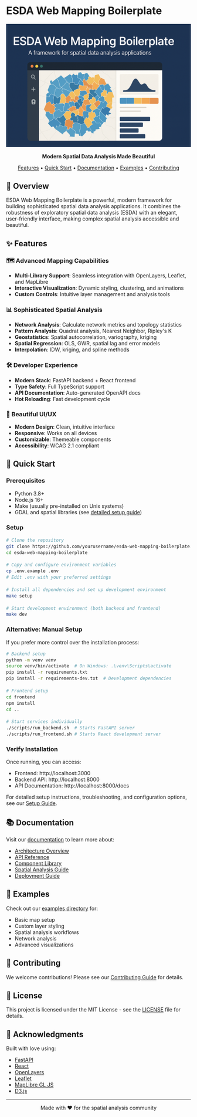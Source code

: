 # ESDA Web Mapping Boilerplate

<p align="center">
  <img src="docs/assets/logo.png" alt="ESDA Web Mapping Logo" width="960"/>
</p>

<p align="center">
  <strong>Modern Spatial Data Analysis Made Beautiful</strong>
</p>

<p align="center">
  <a href="#features">Features</a> •
  <a href="#quick-start">Quick Start</a> •
  <a href="#documentation">Documentation</a> •
  <a href="#examples">Examples</a> •
  <a href="#contributing">Contributing</a>
</p>

## 🌟 Overview

ESDA Web Mapping Boilerplate is a powerful, modern framework for building sophisticated spatial data analysis applications. It combines the robustness of exploratory spatial data analysis (ESDA) with an elegant, user-friendly interface, making complex spatial analysis accessible and beautiful.

## ✨ Features

### 🗺️ Advanced Mapping Capabilities
- **Multi-Library Support**: Seamless integration with OpenLayers, Leaflet, and MapLibre
- **Interactive Visualization**: Dynamic styling, clustering, and animations
- **Custom Controls**: Intuitive layer management and analysis tools

### 📊 Sophisticated Spatial Analysis
- **Network Analysis**: Calculate network metrics and topology statistics
- **Pattern Analysis**: Quadrat analysis, Nearest Neighbor, Ripley's K
- **Geostatistics**: Spatial autocorrelation, variography, kriging
- **Spatial Regression**: OLS, GWR, spatial lag and error models
- **Interpolation**: IDW, kriging, and spline methods

### 🛠️ Developer Experience
- **Modern Stack**: FastAPI backend + React frontend
- **Type Safety**: Full TypeScript support
- **API Documentation**: Auto-generated OpenAPI docs
- **Hot Reloading**: Fast development cycle

### 🎨 Beautiful UI/UX
- **Modern Design**: Clean, intuitive interface
- **Responsive**: Works on all devices
- **Customizable**: Themeable components
- **Accessibility**: WCAG 2.1 compliant

## 🚀 Quick Start

### Prerequisites
- Python 3.8+
- Node.js 16+
- Make (usually pre-installed on Unix systems)
- GDAL and spatial libraries (see [detailed setup guide](docs/setup_guide.md))

### Setup

```bash
# Clone the repository
git clone https://github.com/yourusername/esda-web-mapping-boilerplate.git
cd esda-web-mapping-boilerplate

# Copy and configure environment variables
cp .env.example .env
# Edit .env with your preferred settings

# Install all dependencies and set up development environment
make setup

# Start development environment (both backend and frontend)
make dev
```

### Alternative: Manual Setup

If you prefer more control over the installation process:

```bash
# Backend setup
python -m venv venv
source venv/bin/activate  # On Windows: .\venv\Scripts\activate
pip install -r requirements.txt
pip install -r requirements-dev.txt  # Development dependencies

# Frontend setup
cd frontend
npm install
cd ..

# Start services individually
./scripts/run_backend.sh  # Starts FastAPI server
./scripts/run_frontend.sh # Starts React development server
```

### Verify Installation

Once running, you can access:
- Frontend: http://localhost:3000
- Backend API: http://localhost:8000
- API Documentation: http://localhost:8000/docs

For detailed setup instructions, troubleshooting, and configuration options, see our [Setup Guide](docs/setup_guide.md).

## 📚 Documentation

Visit our [documentation](docs/README.md) to learn more about:
- [Architecture Overview](docs/architecture.md)
- [API Reference](docs/api-reference.md)
- [Component Library](docs/components.md)
- [Spatial Analysis Guide](docs/spatial-analysis.md)
- [Deployment Guide](docs/deployment.md)

## 🎯 Examples

Check out our [examples directory](examples/) for:
- Basic map setup
- Custom layer styling
- Spatial analysis workflows
- Network analysis
- Advanced visualizations

## 🤝 Contributing

We welcome contributions! Please see our [Contributing Guide](CONTRIBUTING.md) for details.

## 📄 License

This project is licensed under the MIT License - see the [LICENSE](LICENSE) file for details.

## 🙏 Acknowledgments

Built with love using:
- [FastAPI](https://fastapi.tiangolo.com/)
- [React](https://reactjs.org/)
- [OpenLayers](https://openlayers.org/)
- [Leaflet](https://leafletjs.com/)
- [MapLibre GL JS](https://maplibre.org/)
- [D3.js](https://d3js.org/)

---

<p align="center">
  Made with ❤️ for the spatial analysis community
</p>